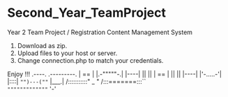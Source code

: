 Second_Year_TeamProject
=======================

Year 2 Team Project / Registration Content Management System

1. Download as zip.
2. Upload files to your host or server.
3. Change connection.php to match your credentials.


Enjoy !!!     .----.
         .---------. | == |
         |.-"""""-.| |----|
         ||       || | == |
         ||       || |----|
         |'-.....-'| |::::|
         `"")---(""` |___.|
        /:::::::::::\" _  "
       /:::=======:::\`\`\
       `"""""""""""""`  '-'

